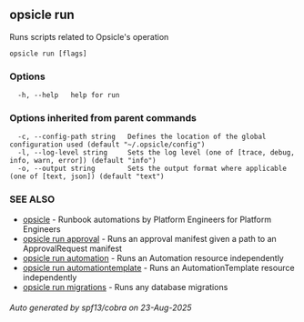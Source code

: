## opsicle run

Runs scripts related to Opsicle's operation

```
opsicle run [flags]
```

### Options

```
  -h, --help   help for run
```

### Options inherited from parent commands

```
  -c, --config-path string   Defines the location of the global configuration used (default "~/.opsicle/config")
  -l, --log-level string     Sets the log level (one of [trace, debug, info, warn, error]) (default "info")
  -o, --output string        Sets the output format where applicable (one of [text, json]) (default "text")
```

### SEE ALSO

* [opsicle](cli/opsicle.md)	 - Runbook automations by Platform Engineers for Platform Engineers
* [opsicle run approval](cli/opsicle_run_approval.md)	 - Runs an approval manifest given a path to an ApprovalRequest manifest
* [opsicle run automation](cli/opsicle_run_automation.md)	 - Runs an Automation resource independently
* [opsicle run automationtemplate](cli/opsicle_run_automationtemplate.md)	 - Runs an AutomationTemplate resource independently
* [opsicle run migrations](cli/opsicle_run_migrations.md)	 - Runs any database migrations

###### Auto generated by spf13/cobra on 23-Aug-2025
